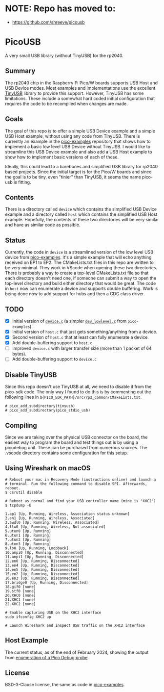 # NOTE: Repo has moved to:

* https://github.com/shreeve/picousb

# PicoUSB

A very small USB library (without TinyUSB) for the rp2040.

## Summary

The rp2040 chip in the Raspberry Pi Pico/W boards supports USB Host and
USB Device modes. Most examples and implementations use the excellent
[TinyUSB](https://github.com/hathach/tinyusb) library to provide this support. However, TinyUSB has some
limitations. These include a somewhat hard coded initial configuration
that requires the code to be recompiled when changes are made.

## Goals

The goal of this repo is to offer a simple USB Device example and a
simple USB Host example, without using any code from TinyUSB. There
is currently an example in the [pico-examples](https://github.com/raspberrypi/pico-examples/tree/master/usb/device/dev_lowlevel) repository that shows
how to implement a basic low level USB Device without TinyUSB. I would
like to streamline this USB Device example and also add a USB Host
example to show how to implement basic versions of each of these.

Ideally, this could lead to a barebones and simplified USB library for
rp2040 based projects. Since the initial target is for the Pico/W
boards and since the goal is to be tiny, even "tinier" than TinyUSB,
it seems the name pico-usb is fitting.

## Contents

There is a directory called `device` which contains the simplified
USB Device example and a directory called `host` which contains
the simplified USB Host example. Hopefully, the contents of these
two directories will be very similar and have as similar code as
possible.

## Status

Currently, the code in `device` is a streamlined version
of the low level USB device from [pico-examples](https://github.com/raspberrypi/pico-examples/tree/master/usb/device/dev_lowlevel).
It's a simple example that will echo anything received on EP1 to EP2.
The CMakeLists.txt files in this repo are written to be very minimal.
They work in VScode when opening these two directories. There is probably
a way to create a top-level CMakeLists.txt file so that each directory
doesn't need one, if someone can submit a way to open the top-level
directory and build either directory that would be great. The code
in `host` now can enumerate a device and supports double buffering.
Work is being done now to add support for hubs and then a CDC class
driver.

## TODO

- [x] Initial version of [`device.c`](https://github.com/shreeve/pico-usb/blob/f6c648e3a4bfbfedd53296ae70b41596cf719e3e/device/device.c) (a simpler [`dev_lowlevel.c`](https://github.com/raspberrypi/pico-examples/tree/master/usb/device/dev_lowlevel) from `pico-examples`).
- [x] Initial version of `host.c` that just gets something/anything from a device.
- [x] Second version of `host.c` that at least can fully enumerate a device.
- [x] Add double-buffering support to `host.c`
- [ ] Improved `device.c` with larger transfer size (more than 1 packet of 64 bytes).
- [ ] Add double-buffering support to `device.c`

## Disable TinyUSB

Since this repo doesn't use TinyUSB at all, we need to disable it from the
pico-sdk code. The only way I found to do this is by commenting out the
following lines in `${PICO_SDK_PATH}/src/rp2_common/CMakeLists.txt`.

```
# pico_add_subdirectory(tinyusb)
# pico_add_subdirectory(pico_stdio_usb)
```

## Compiling

Since we are taking over the physical USB connector on the board, the
easiest way to program the board and test things out is by using a
picodebug unit. These can be purchased from numerous sources. The .vscode
directory contains some configuration for this setup.

## Using Wireshark on macOS

```
# Reboot your mac in Recovery Mode (instructions online) and launch a
# terminal. Run the following command to disable SPI. Afterwards, reboot.
$ csrutil disable

# Reboot as normal and find your USB controller name (mine is "XHC2")
$ tcpdump -D

1.ap1 [Up, Running, Wireless, Association status unknown]
2.en1 [Up, Running, Wireless, Associated]
3.awdl0 [Up, Running, Wireless, Associated]
4.llw0 [Up, Running, Wireless, Not associated]
5.utun0 [Up, Running]
6.utun1 [Up, Running]
7.utun2 [Up, Running]
8.utun3 [Up, Running]
9.lo0 [Up, Running, Loopback]
10.anpi0 [Up, Running, Disconnected]
11.anpi1 [Up, Running, Disconnected]
12.en0 [Up, Running, Disconnected]
13.en4 [Up, Running, Disconnected]
14.en5 [Up, Running, Disconnected]
15.en2 [Up, Running, Disconnected]
16.en3 [Up, Running, Disconnected]
17.bridge0 [Up, Running, Disconnected]
18.gif0 [none]
19.stf0 [none]
20.XHC0 [none]
21.XHC1 [none]
22.XHC2 [none]

# Enable capturing USB on the XHC2 interface
sudo ifconfig XHC2 up

# Launch Wireshark and inspect USB traffic on the XHC2 interface
```

## Host Example

The current status, as of the end of February 2024, showing the output from [enumeration of a Pico Debug probe](https://github.com/shreeve/pico-usb/blob/main/enumeration.md).

## License

BSD-3-Clause license, the same as code in [pico-examples](https://github.com/raspberrypi/pico-examples/tree/master/usb/device/dev_lowlevel).
